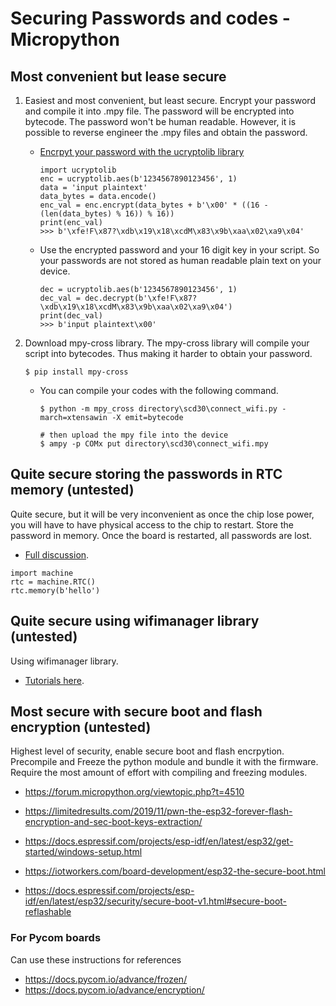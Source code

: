 # Securing Passwords and codes - Micropython

## Most convenient but lease secure
1. Easiest and most convenient, but least secure. Encrypt your password and compile it into .mpy file. The password will be encrypted into bytecode. The password won't be human readable. However, it is possible to reverse engineer the .mpy files and obtain the password.

    - <a href="https://forum.micropython.org/viewtopic.php?f=16&t=6726&p=38315&hilit=ucryptolib.aes#p38315" target="_blank">Encrpyt your password with the ucryptolib library</a>
      ```
      import ucryptolib
      enc = ucryptolib.aes(b'1234567890123456', 1)
      data = 'input plaintext'
      data_bytes = data.encode()
      enc_val = enc.encrypt(data_bytes + b'\x00' * ((16 - (len(data_bytes) % 16)) % 16))
      print(enc_val)
      >>> b'\xfe!F\x87?\xdb\x19\x18\xcdM\x83\x9b\xaa\x02\xa9\x04'
      ```

    - Use the encrypted password and your 16 digit key in your script. So your passwords are not stored as human readable plain text on your device.
      ```
      dec = ucryptolib.aes(b'1234567890123456', 1)
      dec_val = dec.decrypt(b'\xfe!F\x87?\xdb\x19\x18\xcdM\x83\x9b\xaa\x02\xa9\x04')
      print(dec_val)
      >>> b'input plaintext\x00'
      ```
2. Download mpy-cross library. The mpy-cross library will compile your script into bytecodes. Thus making it harder to obtain your password.
    ```
    $ pip install mpy-cross
    ```
    - You can compile your codes with the following command.
      ```
      $ python -m mpy_cross directory\scd30\connect_wifi.py -march=xtensawin -X emit=bytecode

      # then upload the mpy file into the device
      $ ampy -p COMx put directory\scd30\connect_wifi.mpy
      ```

## Quite secure storing the passwords in RTC memory (untested)
Quite secure, but it will be very inconvenient as once the chip lose power, you will have to have physical access to the chip to restart. Store the password in memory. Once the board is restarted, all passwords are lost.
- <a href="https://forum.micropython.org/viewtopic.php?t=7013" target="_blank">Full discussion</a>.
```
import machine
rtc = machine.RTC()
rtc.memory(b'hello')
```
## Quite secure using wifimanager library (untested)
Using wifimanager library.
- <a href="https://randomnerdtutorials.com/micropython-wi-fi-manager-esp32-esp8266/" target="_blank">Tutorials here</a>.

## Most secure with secure boot and flash encryption (untested)
Highest level of security, enable secure boot and flash encrpytion. Precompile and Freeze the python module and bundle it with the firmware. Require the most amount of effort with compiling and freezing modules.
- <a href="https://forum.micropython.org/viewtopic.php?t=4510" target="_blank">https://forum.micropython.org/viewtopic.php?t=4510</a>

- <a href="https://limitedresults.com/2019/11/pwn-the-esp32-forever-flash-encryption-and-sec-boot-keys-extraction/" target="_blank">https://limitedresults.com/2019/11/pwn-the-esp32-forever-flash-encryption-and-sec-boot-keys-extraction/</a>

- <a href="https://docs.espressif.com/projects/esp-idf/en/latest/esp32/get-started/windows-setup.html" target="_blank">https://docs.espressif.com/projects/esp-idf/en/latest/esp32/get-started/windows-setup.html</a>

- <a href="https://iotworkers.com/board-development/esp32-the-secure-boot.html" target="_blank">https://iotworkers.com/board-development/esp32-the-secure-boot.html</a>

- <a href="https://docs.espressif.com/projects/esp-idf/en/latest/esp32/security/secure-boot-v1.html#secure-boot-reflashable" target="_blank">https://docs.espressif.com/projects/esp-idf/en/latest/esp32/security/secure-boot-v1.html#secure-boot-reflashable</a>

### For Pycom boards
Can use these instructions for references
- <a href="https://docs.pycom.io/advance/frozen/" target="_blank">https://docs.pycom.io/advance/frozen/</a>
- <a href="https://docs.pycom.io/advance/encryption/" target="_blank">https://docs.pycom.io/advance/encryption/</a>
